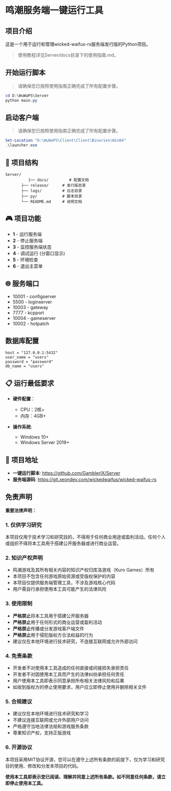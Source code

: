 # 鸣潮服务端一键运行工具

## 项目介绍

这是一个用于运行和管理wicked-waifus-rs服务端发行版的Python项目。

> 使用教程详见Server/docs目录下的使用指南.md。

## 开始运行脚本

> 请确保您已按照使用指南正确完成了所有配置步骤。

```PowerShell
cd D:\WuWaPS\Server
python main.py
```

## 启动客户端

> 请确保您已按照使用指南正确完成了所有配置步骤。

```PowerShell
Set-Location "D:\WuWaPS\Client\Client\Binaries\Win64"
.\launcher.exe
```
## 📁 项目结构

```
Server/
	      ├── docs/         # 配置文档
       ├── release/      # 发行版目录
       ├── logs/         # 日志目录
       ├── py/           # 脚本目录
       └── README.md     # 说明文档
```

## 🎮 项目功能

- **1** - 运行服务端
- **2** - 停止服务端
- **3** - 监控服务端状态
- **4** - 调试运行 (分窗口显示)
- **5** - 环境检查
- **6** - 退出主菜单

## 🌐 服务端口

- 10001 - configserver
- 5500 - loginserver
- 10003 - gateway
- 7777 - kcpport
- 10004 - gameserver
- 10002 - hotpatch


## 数据库配置

```
host = "127.0.0.1:5432"
user_name = "users"
password = "password"
db_name = "users"
```

## 📋 运行最低要求

- **硬件配置**：
    - CPU：2核+
    - 内存：4GB+

- **操作系统**:
    - Windows 10+
    - Windows Server 2019+

## 🔗 项目地址

- **一键运行脚本**: https://github.com/GamblerIX/Server
- **服务端源码**: https://git.xeondev.com/wickedwaifus/wicked-waifus-rs

## 免责声明

**重要法律声明：**

### 1. 仅供学习研究
本项目仅用于技术学习和研究目的，不得用于任何商业用途或盈利活动。任何个人或组织不得将本工具用于搭建公开服务器或进行商业运营。

### 2. 知识产权声明
- 鸣潮游戏及其所有相关内容的知识产权归库洛游戏（Kuro Games）所有
- 本项目不包含任何游戏原始资源或受版权保护的内容
- 本项目仅提供服务端管理工具，不涉及游戏核心代码
- 用户需自行承担使用本工具可能产生的法律风险

### 3. 使用限制
- **严格禁止**将本工具用于搭建公开服务器
- **严格禁止**用于任何形式的商业运营或盈利活动
- **严格禁止**传播或分发游戏客户端文件
- **严格禁止**用于侵犯版权方合法权益的行为
- 建议仅在本地环境进行技术研究，不连接互联网或允许外部访问

### 4. 免责条款
- 开发者不对使用本工具造成的任何直接或间接损失承担责任
- 开发者不对因使用本工具而产生的法律纠纷承担任何责任
- 用户使用本工具即表示同意承担所有相关法律风险和后果
- 如收到版权方的停止使用要求，用户应立即停止使用并删除相关文件

### 5. 合规建议
- 建议仅在本地环境进行技术研究和学习
- 不建议连接互联网或允许外部用户访问
- 严格遵守当地法律法规和游戏服务条款
- 尊重知识产权，支持正版游戏

### 6. 开源协议
本项目采用MIT协议开源，您可以在遵守上述所有条款的前提下，仅为学习和研究目的使用、修改和分发本项目的代码。

**使用本工具即表示您已阅读、理解并同意上述所有条款。如不同意任何条款，请立即停止使用本工具。**